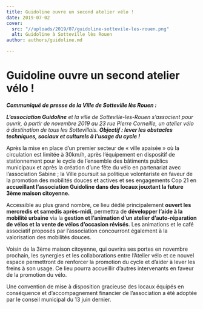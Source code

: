 ```yaml
---
title: Guidoline ouvre un second atelier vélo !
date: 2019-07-02
cover:
  src: "//uploads/2019/07/guidoline-sottevile-les-rouen.png"
  alt: Guidoline à Sotteville lès Rouen
author: authors/guidoline.md

---
```

# Guidoline ouvre un second atelier vélo !

**_Communiqué de presse de la Ville de Sotteville lès Rouen :_**

**_L’association Guidoline_** _et la ville de Sotteville-les-Rouen s’associent pour ouvrir, à partir de novembre 2019 au 23 rue Pierre Corneille, un atelier vélo à destination de tous les Sottevillais. **Objectif : lever les obstacles techniques, sociaux et culturels à l’usage du cycle !**_

Après la mise en place d’un premier secteur de « ville apaisée » où la circulation est limitée à 30km/h, après l’équipement en dispositif de stationnement pour le cycle de l’ensemble des bâtiments publics municipaux et après la création d’une fête du vélo en partenariat avec l’association Sabine ; la Ville poursuit sa politique volontariste en faveur de la promotion des mobilités douces et actives et ses engagements Cop 21 en **accueillant l’association Guidoline dans des locaux jouxtant la future 3ème maison citoyenne.**

Accessible au plus grand nombre, ce lieu dédié principalement **ouvert les mercredis et samedis après-midi**, permettra de **développer l’aide à la mobilité urbaine** via la **gestion et l’animation d’un atelier d’auto-réparation de vélos et la vente de vélos d’occasion révisés**. Les animations et le café associatif proposés par l’association concourront également à la valorisation des mobilités douces.

Voisin de la 3ème maison citoyenne, qui ouvrira ses portes en novembre prochain, les synergies et les collaborations entre l’Atelier vélo et ce nouvel espace permettront de renforcer la promotion du cycle et d’aider à lever les freins à son usage. Ce lieu pourra accueillir d’autres intervenants en faveur de la promotion du vélo.

Une convention de mise à disposition gracieuse des locaux équipés en conséquence et d’accompagnement financier de l’association a été adoptée par le conseil municipal du 13 juin dernier.
